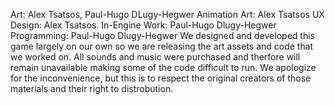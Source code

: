 Art: Alex Tsatsos, Paul-Hugo DLugy-Hegwer
Animation Art: Alex Tsatsos
UX Design: Alex Tsatsos.
In-Engine Work: Paul-Hugo Dlugy-Hegwer
Programming: Paul-Hugo Dlugy-Hegwer
We designed and developed this game largely on our own so we are releasing the art assets and code that we worked on. All sounds and music were purchased and therfore will remain unavailable making some of the code difficult to run. We apologize for the inconvenience, but this is to respect the original creators of those materials and their right to distrobution.
